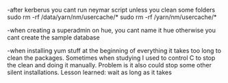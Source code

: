 -after kerberus you cant run neymar script unless you clean some folders
sudo rm -rf /data/yarn/nm/usercache/*
sudo rm -rf /yarn/nm/usercache/*

-when creating a superadmin on hue, you cant name it hue otherwise you cant create the sample database

-when installing yum stuff at the beginning of everything it takes too long to clean the packages. Sometimes when studying I used to control C to stop the clean and doing it manually. Problem is it also could stop some other silent installations. Lesson learned: wait as long as it takes
